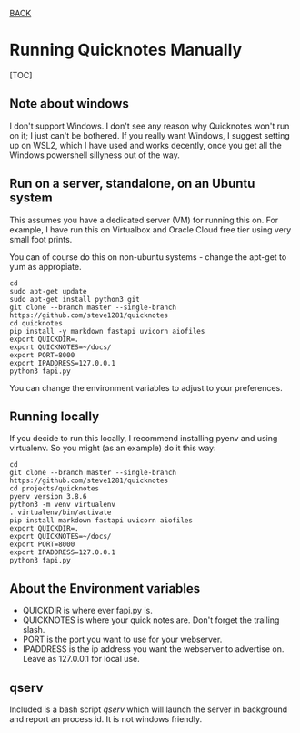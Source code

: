 [BACK](000-Welcome_to_Quicknotes.md)

# Running Quicknotes Manually
[TOC]

## Note about windows

I don't support Windows. I don't see any reason why Quicknotes won't run on it; I just can't be bothered.
If you really want Windows, I suggest setting up on WSL2, which I have used and works decently, once you get all the Windows powershell sillyness out of the way.

## Run on a server, standalone, on an Ubuntu system

This assumes you have a dedicated server (VM) for running this on. For example, I have run this on Virtualbox and Oracle Cloud free tier using very small foot prints.

You can of course do this on non-ubuntu systems - change the apt-get to yum as appropiate.

```
cd
sudo apt-get update
sudo apt-get install python3 git 
git clone --branch master --single-branch https://github.com/steve1281/quicknotes
cd quicknotes
pip install -y markdown fastapi uvicorn aiofiles
export QUICKDIR=.
export QUICKNOTES=~/docs/
export PORT=8000
export IPADDRESS=127.0.0.1
python3 fapi.py
```

You can change the environment variables to adjust to your preferences.

## Running locally

If you decide to run this locally, I recommend installing pyenv and using virtualenv.
So you might (as an example) do it this way:

```
cd 
git clone --branch master --single-branch https://github.com/steve1281/quicknotes
cd projects/quicknotes
pyenv version 3.8.6
python3 -m venv virtualenv
. virtualenv/bin/activate
pip install markdown fastapi uvicorn aiofiles
export QUICKDIR=.
export QUICKNOTES=~/docs/
export PORT=8000
export IPADDRESS=127.0.0.1
python3 fapi.py
```

## About the Environment variables

* QUICKDIR is where ever fapi.py is. 
* QUICKNOTES is where your quick notes are. Don't forget the trailing slash.
* PORT is the port you want to use for your webserver.
* IPADDRESS is the ip address you want the webserver to advertise on. Leave as 127.0.0.1 for local use. 

## qserv

Included is a bash script *qserv* which will launch the server in background and report an process id. It is not windows friendly.

